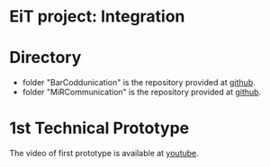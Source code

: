 # EiT project: Integration

# Directory
- folder "BarCoddunication" is the repository provided at [github](https://github.com/Arthicha/Barcode_Detection_and_Decoding.git).
- folder "MiRCommunication" is the repository provided at [github](https://github.com/DFdz26/MiRCommunication).

# 1st Technical Prototype
The video of first prototype is available at [youtube](https://youtu.be/Q4uBYGSQAJM).

